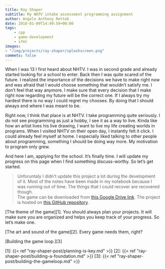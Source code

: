 ```yaml
---
title: Ray Shaper
subtitle: My NHTV intake assessment programming assignment
author: Angelo Anthony Rettob
date: 2018-01-09T14:49:59+00:00
tags: 
    - cpp
    - game-development
    - sfml
images: 
- "/img/projects/ray-shaper/splashscreen.png"
commets: false
---
```

When I was 13 I first heard about NHTV. I was in second grade and already started looking for a school to enter. Back then I was quite scared of the future. I realized the importance of the decisions we have to make right now and was afraid that I would choose something that wouldn&#8217;t satisfy me. I don&#8217;t feel that way anymore. I make sure that every decision that I make right now regarding my future will be the correct one. If I always try my hardest there is no way I could regret my chooses. By doing that I should always end where I was meant to be.

Right now, I think that place is at NHTV. I take programming quite seriously. I do not see programming as just a hobby, I see it as a way to live. Kinda like how an artist lives his live drawing, I want to live my life creating worlds in programs. When I visited NHTV on their open day, I instantly felt it click. I could already feel myself at home. I especially liked talking to other people about programming, something I should be doing way more. My motivation to program only grew.

And here I am, applying for the school. It&#8217;s finally time. I will update my progress on this page when I find something discuss-worthy. So let&#8217;s get started.

> Unforuntaly I didn't update this project a lot during the development of it. Most of the notes have been made in my notebook because I was running out of time. The things that I could recover are recovered though.  
> The game can be downloaded from [this Google Drive link](https://drive.google.com/open?id=1HnHZUPI-AYm1g8gb9E_X2jkpqDRxm6OK). The project is hosted on [this GitHub repository](https://github.com/antjowie/Ray-Shaper).

[The theme of the game][1]. You should always plan your projects. It will make sure you are organized and helps you keep track of your progress. So let&#8217;s make one.
  
[The art and sound of the game][2]. Every game needs them, right?

[Building the game loop.][3]

 [1]: {{< ref "ray-shaper-post/planning-is-key.md" >}}
 [2]: {{< ref "ray-shaper-post/building-a-foundation.md" >}}
 [3]: {{< ref "ray-shaper-post/building-the-gameloop.md" >}}